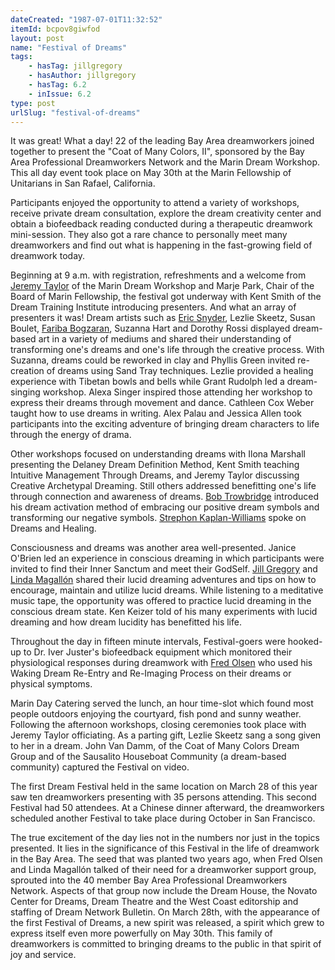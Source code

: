 ```yaml
---
dateCreated: "1987-07-01T11:32:52"
itemId: bcpov8giwfod
layout: post
name: "Festival of Dreams"
tags:
    - hasTag: jillgregory
    - hasAuthor: jillgregory
    - hasTag: 6.2
    - inIssue: 6.2
type: post
urlSlug: "festival-of-dreams"
---
```


It was great! What a day! 22 of the leading Bay Area dreamworkers joined together to present the "Coat of Many Colors, II", sponsored by the Bay Area Professional Dreamworkers Network and the Marin Dream Workshop. This all day event took place on May 30th at the Marin Fellowship of Unitarians in San Rafael, California.

Participants enjoyed the opportunity to attend a variety of workshops, receive private dream consultation, explore the dream creativity center and obtain a biofeedback reading conducted during a therapeutic dreamwork mini-session. They also got a rare chance to personally meet many dreamworkers and find out what is happening in the fast-growing field of dreamwork today.

Beginning at 9 a.m. with registration, refreshments and a welcome from [Jeremy Taylor](../@jeremytaylor) of the Marin Dream Workshop and Marje Park, Chair of the Board of Marin Fellowship, the festival got underway with Kent Smith of the Dream Training Institute introducing presenters. And what an array of presenters it was! Dream artists such as [Eric Snyder](../@ericsnyder), Lezlie Skeetz, Susan Boulet, [Fariba Bogzaran](../@faribabogzaran), Suzanna Hart and Dorothy Rossi displayed dream-based art in a variety of mediums and shared their understanding of transforming one's dreams and one's life through the creative process. With Suzanna, dreams could be reworked in clay and Phyllis Green invited re-creation of dreams using Sand Tray techniques. Lezlie provided a healing experience with Tibetan bowls and bells while Grant Rudolph led a dream-singing workshop. Alexa Singer inspired those attending her workshop to express their dreams through movement and dance. Cathleen Cox Weber taught how to use dreams in writing. Alex Palau and Jessica Allen took participants into the exciting adventure of bringing dream characters to life through the energy of drama.

Other workshops focused on understanding dreams with Ilona Marshall presenting the Delaney Dream Definition Method, Kent Smith teaching Intuitive Management Through Dreams, and Jeremy Taylor discussing Creative Archetypal Dreaming. Still others addressed benefitting one's life through connection and awareness of dreams. [Bob Trowbridge](../@bobtrowbridge) introduced his dream activation method of embracing our positive dream symbols and transforming our negative symbols. [Strephon Kaplan-Williams](../@strephon_kaplan_williams) spoke on Dreams and Healing.

Consciousness and dreams was another area well-presented. Janice O'Brien led an experience in conscious dreaming in which participants were invited to find their Inner Sanctum and meet their GodSelf. [Jill Gregory](../@jillgregory) and [Linda Magallón](../@caseyflyer) shared their lucid dreaming adventures and tips on how to encourage, maintain and utilize lucid dreams. While listening to a meditative music tape, the opportunity was offered to practice lucid dreaming in the conscious dream state. Ken Keizer told of his many experiments with lucid dreaming and how dream lucidity has benefitted his life.

Throughout the day in fifteen minute intervals, Festival-goers were hooked-up to Dr. Iver Juster's biofeedback equipment which monitored their physiological responses during dreamwork with [Fred Olsen](../@fredolsen) who used his Waking Dream Re-Entry and Re-Imaging Process on their dreams or physical symptoms.

Marin Day Catering served the lunch, an hour time-slot which found most people outdoors enjoying the courtyard, fish pond and sunny weather. Following the afternoon workshops, closing ceremonies took place with Jeremy Taylor officiating. As a parting gift, Lezlie Skeetz sang a song given to her in a dream. John Van Damm, of the Coat of Many Colors Dream Group and of the Sausalito Houseboat Community (a dream-based community) captured the Festival on video.

The first Dream Festival held in the same location on March 28 of this year saw ten dreamworkers presenting with 35 persons attending. This second Festival had 50 attendees. At a Chinese dinner afterward, the dreamworkers scheduled another Festival to take place during October in San Francisco.

The true excitement of the day lies not in the numbers nor just in the topics presented. It lies in the significance of this Festival in the life of dreamwork in the Bay Area. The seed that was planted two years ago, when Fred Olsen and Linda Magallón talked of their need for a dreamworker support group, sprouted into the 40 member Bay Area Professional Dreamworkers Network. Aspects of that group now include the Dream House, the Novato Center for Dreams, Dream Theatre and the West Coast editorship and staffing of Dream Network Bulletin. On March 28th, with the appearance of the first Festival of Dreams, a new spirit was released, a spirit which grew to express itself even more powerfully on May 30th. This family of dreamworkers is committed to bringing dreams to the public in that spirit of joy and service.
